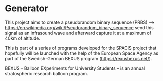 # Generator

This project aims to create a pseudorandom binary sequence (PRBS) --> https://en.wikipedia.org/wiki/Pseudorandom_binary_sequence  send this signal as an infrasound wave and afterward capture it at a maximum of 40km of altitude.

This is part of a series of programs developed for the SPACIS project that hopefully will be launched with the help of the European Space Agency as part of the Swedish-German BEXUS program (https://rexusbexus.net/). 






BEXUS – Balloon EXperiments for University Students – is an annual stratospheric research balloon program.
